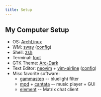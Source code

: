 ```yaml
---
title: Setup
---
```

## My Computer Setup

- OS: [ArchLinux](https://archlinux.org/)
- WM: [sway](https://swaywm.org/) ([config](/images/sway_config.txt))
- Shell: [zsh](https://archlinux.org/packages/extra/x86_64/zsh/)
- Terminal: [foot](https://archlinux.org/packages/extra/x86_64/zsh/)
- GTK Theme: [Arc-Dark](https://github.com/horst3180/arc-theme)
- Text Editor: [neovim](https://neovim.io/) + [vim-airline](https://github.com/vim-airline/vim-airline) ([config](/images/nvim_config.txt))
- Misc favorite software:
    - [gammastep](https://archlinux.org/packages/community/x86_64/gammastep/) -- bluelight filter
    - [mpd](https://archlinux.org/packages/extra/x86_64/mpd/) + [cantata](https://archlinux.org/packages/community/x86_64/cantata/) -- music player + GUI
    - [element](https://element.io/) -- Matrix chat client
